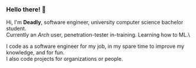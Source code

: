 ### Hello there! :wave:

Hi, I'm **Deadly**, software engineer, university computer science bachelor student.\
Currently an _Arch_ user, penetration-tester in-training. Learning how to ML.\

I code as a software engineer for my job, in my spare time to improve my knowledge, and for fun.\
I also code projects for organizations or people.
